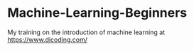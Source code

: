 # Machine-Learning-Beginners
My training on the introduction of machine learning at https://www.dicoding.com/
